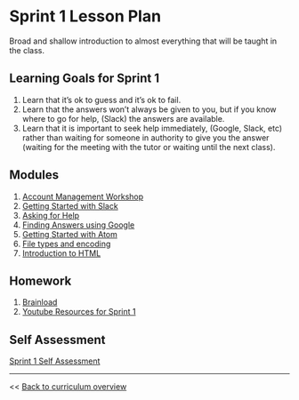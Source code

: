 # Sprint 1 Lesson Plan
Broad and shallow introduction to almost everything that will be taught in the class.

## Learning Goals for Sprint 1
1. Learn that it’s ok to guess and it’s ok to fail.
2. Learn that the answers won’t always be given to you, but if you know where to go for help, (Slack) the answers are available.
3. Learn that it is important to seek help immediately, (Google, Slack, etc) rather than waiting for someone in authority to give you the answer (waiting for the meeting with the tutor or waiting until the next class).


## Modules
1. [Account Management Workshop](../modules/account-management-workshop)
1. [Getting Started with Slack](../modules/getting-started-with-slack)
1. [Asking for Help](../modules/asking-for-help)
1. [Finding Answers using Google](../modules/finding-answers-using-google)
1. [Getting Started with Atom](../modules/getting-started-with-atom)
1. [File types and encoding](../modules/file-types-and-encoding)
1. [Introduction to HTML](../modules/intro-to-html)

## Homework
1. [Brainload](https://brentonstrine.github.io/brainload/)
1. [Youtube Resources for Sprint 1](https://www.youtube.com/watch?v=9yRvIE9hOJg&list=PLJqzUFK3oO7lDMAC7QeC-1lnTLNjVhWP4)

## Self Assessment
[Sprint 1 Self Assessment](./01-sprint-1-self-test)

---
<< [Back to curriculum overview](https://glover.io/refcode-docs/curriculum/)
